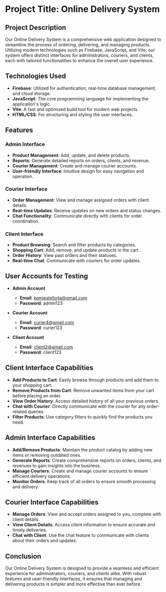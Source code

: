 # Project Title: Online Delivery System

## Project Description

Our Online Delivery System is a comprehensive web application designed to streamline the process of ordering, delivering, and managing products. Utilizing modern technologies such as Firebase, JavaScript, and Vite, our system offers distinct interfaces for administrators, couriers, and clients, each with tailored functionalities to enhance the overall user experience.

## Technologies Used

- **Firebase**: Utilized for authentication, real-time database management, and cloud storage.
- **JavaScript**: The core programming language for implementing the application's logic.
- **Vite**: A fast and optimized build tool for modern web projects.
- **HTML/CSS**: For structuring and styling the user interfaces.

## Features

### Admin Interface

- **Product Management**: Add, update, and delete products.
- **Reports**: Generate detailed reports on orders, clients, and revenue.
- **Courier Management**: Create and manage courier accounts.
- **User-friendly Interface**: Intuitive design for easy navigation and operation.

### Courier Interface

- **Order Management**: View and manage assigned orders with client details.
- **Real-time Updates**: Receive updates on new orders and status changes.
- **Chat Functionality**: Communicate directly with clients for order coordination.

### Client Interface

- **Product Browsing**: Search and filter products by categories.
- **Shopping Cart**: Add, remove, and update products in the cart.
- **Order History**: View past orders and their statuses.
- **Real-time Chat**: Communicate with couriers for order updates.

## User Accounts for Testing

- **Admin Account**
  - **Email**: kemiesteforta@gmail.com
  - **Password**: admin123

- **Courier Account**
  - **Email**: curier4@gmail.com
  - **Password**: curier123

- **Client Account**
  - **Email**: client2@gmail.com
  - **Password**: client123

## Client Interface Capabilities

- **Add Products to Cart**: Easily browse through products and add them to your shopping cart.
- **Remove Products from Cart**: Remove unwanted items from your cart before placing an order.
- **View Order History**: Access detailed history of all your previous orders.
- **Chat with Courier**: Directly communicate with the courier for any order-related queries.
- **Filter Products**: Use category filters to quickly find the products you need.

## Admin Interface Capabilities

- **Add/Remove Products**: Maintain the product catalog by adding new items or removing outdated ones.
- **Generate Reports**: Create comprehensive reports on orders, clients, and revenues to gain insights into the business.
- **Manage Couriers**: Create and manage courier accounts to ensure efficient delivery operations.
- **Monitor Orders**: Keep track of all orders to ensure smooth processing and delivery.

## Courier Interface Capabilities

- **Manage Orders**: View and accept orders assigned to you, complete with client details.
- **View Client Details**: Access client information to ensure accurate and timely deliveries.
- **Chat with Client**: Use the chat feature to communicate with clients about their orders and updates.

## Conclusion

Our Online Delivery System is designed to provide a seamless and efficient experience for administrators, couriers, and clients alike. With robust features and user-friendly interfaces, it ensures that managing and delivering products is simpler and more effective than ever before.
